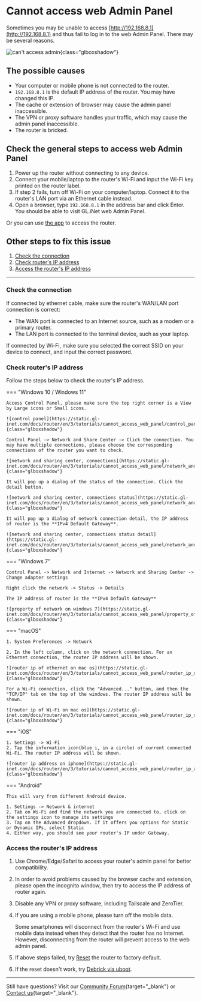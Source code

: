 # Cannot access web Admin Panel

Sometimes you may be unable to access [http://192.168.8.1](http://192.168.8.1) and thus fail to log in to the web Admin Panel. There may be several reasons.

![can't access admin](https://static.gl-inet.com/docs/router/en/4/tutorials/cannot_access_web_admin_panel/cantaccessadmin.jpg){class="glboxshadow"}

## The possible causes

* Your computer or mobile phone is not connected to the router.
* `192.168.8.1` is the default IP address of the router. You may have changed this IP.
* The cache or extension of browser may cause the admin panel inaccessible.
* The VPN or proxy software handles your traffic, which may cause the admin panel inaccessible.
* The router is bricked.

## Check the general steps to access web Admin Panel 

1. Power up the router without connecting to any device.
2. Connect your mobile/laptop to the router's Wi-Fi and input the Wi-Fi key printed on the router label.
3. If step 2 fails, turn off Wi-Fi on your computer/laptop. Connect it to the router's LAN port via an Ethernet cable instead.
4. Open a browser, type `192.168.8.1` in the address bar and click Enter. You should be able to visit GL.iNet web Admin Panel.

Or you can use [the app](mobile_app.md) to access the router.

## Other steps to fix this issue

1. [Check the connection](#check-the-connection)
2. [Check router's IP address](#check-routers-ip-address)
3. [Access the router's IP address](#access-the-routers-ip-address)

---

### Check the connection

If connected by ethernet cable, make sure the router's WAN/LAN port connection is correct:

- The WAN port is connected to an Internet source, such as a modem or a primary router.
- The LAN port is connected to the terminal device, such as your laptop.

If connected by Wi-Fi, make sure you selected the correct SSID on your device to connect, and input the correct password.

### Check router's IP address

Follow the steps below to check the router's IP address.

=== "Windows 10 / Windows 11"

    Access Control Panel, please make sure the top right corner is a View by Large icons or Small icons.

    ![control panel](https://static.gl-inet.com/docs/router/en/3/tutorials/cannot_access_web_panel/control_panel_view_by.png){class="glboxshadow"}

    Control Panel -> Network and Share Center -> Click the connection. You may have multiple connections, please choose the corresponding connections of the router you want to check.

    ![network and sharing center, connections](https://static.gl-inet.com/docs/router/en/3/tutorials/cannot_access_web_panel/network_and_sharing_center_connections.png){class="glboxshadow"}

    It will pop up a dialog of the status of the connection. Click the detail button.

    ![network and sharing center, connections status](https://static.gl-inet.com/docs/router/en/3/tutorials/cannot_access_web_panel/network_and_sharing_center_connections_status.png){class="glboxshadow"}

    It will pop up a dialog of network connection detail, the IP address of router is the **IPv4 Default Gateway**.

    ![network and sharing center, connections status detail](https://static.gl-inet.com/docs/router/en/3/tutorials/cannot_access_web_panel/network_and_sharing_center_connections_status_detail.png){class="glboxshadow"}

=== "Windows 7"

    Control Panel -> Network and Internet -> Network and Sharing Center -> Change adapter settings

    Right click the network -> Status -> Details
    
    The IP address of router is the **IPv4 Default Gateway**
    
    ![property of network on windows 7](https://static.gl-inet.com/docs/router/en/3/tutorials/cannot_access_web_panel/property_of_network_win7.jpg){class="glboxshadow"}

=== "macOS"

    1. System Preferences -> Network

    2. In the left column, click on the network connection. For an Ethernet connection, the router IP address will be shown.

    ![router ip of ethernet on mac os](https://static.gl-inet.com/docs/router/en/3/tutorials/cannot_access_web_panel/router_ip_of_ethernet_on_mac_os.jpg){class="glboxshadow"}

    For a Wi-Fi connection, click the "Advanced..." button, and then the "TCP/IP" tab on the top of the windows. The router IP address will be shown.

    ![router ip of Wi-Fi on mac os](https://static.gl-inet.com/docs/router/en/3/tutorials/cannot_access_web_panel/router_ip_of_wifi_on_mac_os.jpg){class="glboxshadow"}

=== "iOS"

    1. Settings -> Wi-Fi
    2. Tap the information icon(blue i, in a circle) of current connected Wi-Fi. The router IP address will be shown.

    ![router ip address on iphone](https://static.gl-inet.com/docs/router/en/3/tutorials/cannot_access_web_panel/router_ip_address_on_iphone.jpg){class="glboxshadow"}

=== "Android"

    This will vary from different Android device.

    1. Settings -> Network & internet
    2. Tab on Wi-Fi and find the network you are connected to, click on the settings icon to manage its settings
    3. Tap on the Advanced dropdown. If it offers you options for Static or Dynamic IPs, select Static
    4. Either way, you should see your router's IP under Gateway.

### Access the router's IP address

1. Use Chrome/Edge/Safari to access your router's admin panel for better compatibility.

2. In order to avoid problems caused by the browser cache and extension, please open the incognito window, then try to access the IP address of router again.

3. Disable any VPN or proxy software, including Tailscale and ZeroTier. 

4. If you are using a mobile phone, please turn off the mobile data. 

    Some smartphones will disconnect from the router's Wi-Fi and use mobile data instead when they detect that the router has no Internet. However, disconnecting from the router will prevent access to the web admin panel.

5. If above steps failed, try [Reset](repair_network_or_reset_firmware.md#reset-to-factory) the router to factory default.

6. If the reset doesn't work, try [Debrick via uboot](debrick.md).

---

Still have questions? Visit our [Community Forum](https://forum.gl-inet.com){target="_blank"} or [Contact us](https://www.gl-inet.com/contacts/){target="_blank"}.